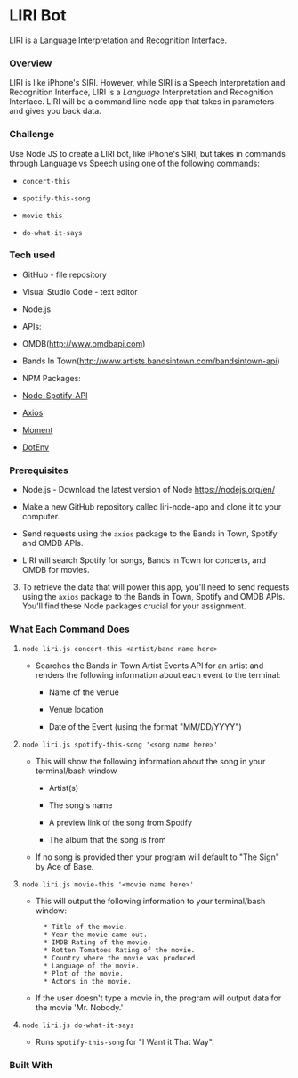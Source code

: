 # LIRI Bot

LIRI is a Language Interpretation and Recognition Interface. 

### Overview

LIRI is like iPhone's SIRI. However, while SIRI is a Speech Interpretation and Recognition Interface, LIRI is a _Language_ Interpretation and Recognition Interface. LIRI will be a command line node app that takes in parameters and gives you back data.

### Challenge

Use Node JS to create a LIRI bot, like iPhone's SIRI, but takes in commands through Language vs Speech using one of the following commands:

   * `concert-this`

   * `spotify-this-song`

   * `movie-this`

   * `do-what-it-says`
   
### Tech used

- GitHub - file repository
- Visual Studio Code - text editor

- Node.js

* APIs:

 * OMDB(http://www.omdbapi.com) 
 * Bands In Town(http://www.artists.bandsintown.com/bandsintown-api)

- NPM Packages:

 * [Node-Spotify-API](https://www.npmjs.com/package/node-spotify-api)

 * [Axios](https://www.npmjs.com/package/axios)

 * [Moment](https://www.npmjs.com/package/moment)

 * [DotEnv](https://www.npmjs.com/package/dotenv)

   
### Prerequisites

- Node.js - Download the latest version of Node https://nodejs.org/en/

- Make a new GitHub repository called liri-node-app and clone it to your computer.

- Send requests using the `axios` package to the Bands in Town, Spotify and OMDB APIs.

- LIRI will search Spotify for songs, Bands in Town for concerts, and OMDB for movies.



3. To retrieve the data that will power this app, you'll need to send requests using the `axios` package to the Bands in Town, Spotify and OMDB APIs. You'll find these Node packages crucial for your assignment.

  

### What Each Command Does

1. `node liri.js concert-this <artist/band name here>`

   * Searches the Bands in Town Artist Events API for an artist and renders the following information about each event to the terminal:

     * Name of the venue

     * Venue location

     * Date of the Event (using the format "MM/DD/YYYY")

2. `node liri.js spotify-this-song '<song name here>'`

   * This will show the following information about the song in your terminal/bash window

     * Artist(s)

     * The song's name

     * A preview link of the song from Spotify

     * The album that the song is from

   * If no song is provided then your program will default to "The Sign" by Ace of Base.

3. `node liri.js movie-this '<movie name here>'`

   * This will output the following information to your terminal/bash window:

     ```
       * Title of the movie.
       * Year the movie came out.
       * IMDB Rating of the movie.
       * Rotten Tomatoes Rating of the movie.
       * Country where the movie was produced.
       * Language of the movie.
       * Plot of the movie.
       * Actors in the movie.
     ```

   * If the user doesn't type a movie in, the program will output data for the movie 'Mr. Nobody.'

4. `node liri.js do-what-it-says`

     * Runs `spotify-this-song` for "I Want it That Way".





### Built With





     



